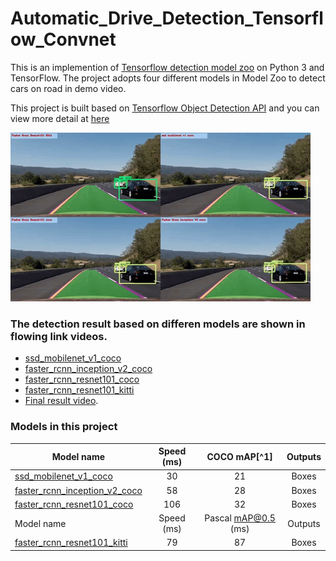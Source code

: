 # Automatic_Drive_Detection_Tensorflow_Convnet

This is an implemention of [Tensorflow detection model zoo](https://github.com/tensorflow/models/blob/master/research/object_detection/g3doc/detection_model_zoo.md) on Python 3 and TensorFlow. The project adopts four different models in Model Zoo to detect cars on road in demo video. 

This project is built based on [Tensorflow Object Detection API](https://github.com/tensorflow/models/tree/master/research/object_detection) and you can view more detail at [here](https://github.com/tensorflow/models/tree/master/research/object_detection)

[![](result.gif)](https://www.youtube.com/watch?v=Pv2qcNR-PMs)

### The detection result based on differen models are shown in flowing link videos.
* [ssd_mobilenet_v1_coco](https://www.youtube.com/watch?v=_FdxI0RpHbg)
* [faster_rcnn_inception_v2_coco](https://www.youtube.com/watch?v=79PWOKpy6XQ)
* [faster_rcnn_resnet101_coco](https://www.youtube.com/watch?v=ZAY3yhbmrcY)
* [faster_rcnn_resnet101_kitti](https://www.youtube.com/watch?v=dfwRU9bO6Yk)
* [Final result video](https://www.youtube.com/watch?v=Pv2qcNR-PMs).

### Models in this project
| Model name  | Speed (ms) | COCO mAP[^1] | Outputs |
| ------------ | :--------------: | :--------------: | :-------------: |
| [ssd_mobilenet_v1_coco](http://download.tensorflow.org/models/object_detection/ssd_mobilenet_v1_coco_2017_11_17.tar.gz) | 30 | 21 | Boxes |
| [faster_rcnn_inception_v2_coco](http://download.tensorflow.org/models/object_detection/faster_rcnn_inception_v2_coco_2018_01_28.tar.gz) | 58 | 28 | Boxes |
| [faster_rcnn_resnet101_coco](http://download.tensorflow.org/models/object_detection/faster_rcnn_resnet101_coco_2018_01_28.tar.gz) | 106 | 32 | Boxes |
| Model name | Speed (ms) | Pascal mAP@0.5 (ms) | Outputs|
[faster_rcnn_resnet101_kitti](http://download.tensorflow.org/models/object_detection/faster_rcnn_resnet101_kitti_2018_01_28.tar.gz) | 79  | 87              | Boxes

